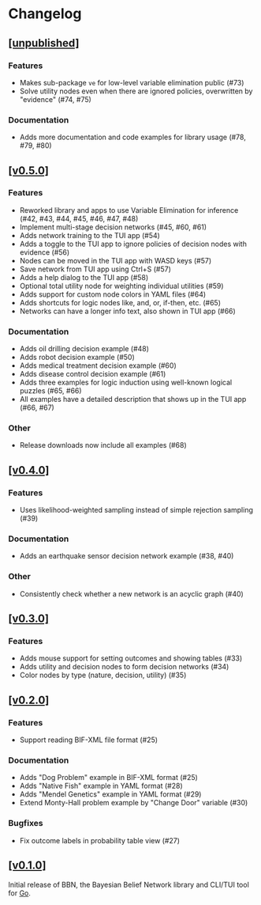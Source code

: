 # Changelog

## [[unpublished]](https://github.com/mlange-42/bbn/compare/v0.5.0...main)

### Features

* Makes sub-package `ve` for low-level variable elimination public (#73)
* Solve utility nodes even when there are ignored policies, overwritten by "evidence" (#74, #75)

### Documentation

* Adds more documentation and code examples for library usage (#78, #79, #80)

## [[v0.5.0]](https://github.com/mlange-42/bbn/compare/v0.4.0...v0.5.0)

### Features

* Reworked library and apps to use Variable Elimination for inference (#42, #43, #44, #45, #46, #47, #48)
* Implement multi-stage decision networks (#45, #60, #61)
* Adds network training to the TUI app (#54)
* Adds a toggle to the TUI app to ignore policies of decision nodes with evidence (#56)
* Nodes can be moved in the TUI app with WASD keys (#57)
* Save network from TUI app using Ctrl+S (#57)
* Adds a help dialog to the TUI app (#58)
* Optional total utility node for weighting individual utilities (#59)
* Adds support for custom node colors in YAML files (#64)
* Adds shortcuts for logic nodes like, and, or, if-then, etc. (#65)
* Networks can have a longer info text, also shown in TUI app (#66)

### Documentation

* Adds oil drilling decision example (#48)
* Adds robot decision example (#50)
* Adds medical treatment decision example (#60)
* Adds disease control decision example (#61)
* Adds three examples for logic induction using well-known logical puzzles (#65, #66)
* All examples have a detailed description that shows up in the TUI app (#66, #67)

### Other

* Release downloads now include all examples (#68)

## [[v0.4.0]](https://github.com/mlange-42/bbn/compare/v0.3.0...v0.4.0)

### Features

* Uses likelihood-weighted sampling instead of simple rejection sampling (#39)

### Documentation

* Adds an earthquake sensor decision network example (#38, #40)

### Other

* Consistently check whether a new network is an acyclic graph (#40)

## [[v0.3.0]](https://github.com/mlange-42/bbn/compare/v0.2.0...v0.3.0)

### Features

* Adds mouse support for setting outcomes and showing tables (#33)
* Adds utility and decision nodes to form decision networks (#34)
* Color nodes by type (nature, decision, utility) (#35)

## [[v0.2.0]](https://github.com/mlange-42/bbn/compare/v0.1.0...v0.2.0)

### Features

* Support reading BIF-XML file format (#25)

### Documentation

* Adds "Dog Problem" example in BIF-XML format (#25)
* Adds "Native Fish" example in YAML format (#28)
* Adds "Mendel Genetics" example in YAML format (#29)
* Extend Monty-Hall problem example by "Change Door" variable (#30)

### Bugfixes

* Fix outcome labels in probability table view (#27)

## [[v0.1.0]](https://github.com/mlange-42/bbn/commits/v0.1.0/)

Initial release of BBN, the Bayesian Belief Network library and CLI/TUI tool for [Go](https://go.dev).
